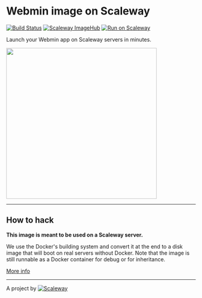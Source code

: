 #  Webmin image on Scaleway

[![Build Status](https://travis-ci.org/scaleway-community/scaleway-webmin.svg?branch=master)](https://travis-ci.org/scaleway-community/scaleway-webmin)
[![Scaleway ImageHub](https://img.shields.io/badge/ImageHub-view-ff69b4.svg)](https://hub.scaleway.com/webmin.html)
[![Run on Scaleway](https://img.shields.io/badge/Scaleway-run-69b4ff.svg)](https://cloud.scaleway.com/#/servers/new?image=f300f8c1-1e1d-42d6-8a4b-9e661eb5477d)

Launch your Webmin app on Scaleway servers in minutes.

<img src="http://www.crosstalksolutions.com/wp-content/uploads/2015/09/webmin-logo.png" width="400px" />


---

## How to hack

**This image is meant to be used on a Scaleway server.**

We use the Docker's building system and convert it at the end to a disk image that will boot on real servers without Docker. Note that the image is still runnable as a Docker container for debug or for inheritance.

[More info](https://github.com/scaleway/image-builder)

---

A project by [![Scaleway](https://avatars1.githubusercontent.com/u/5185491?v=3&s=42)](https://www.scaleway.com/)
